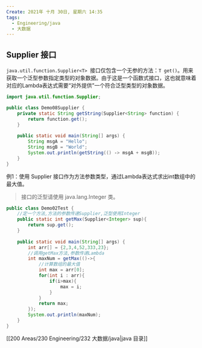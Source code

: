 ```yaml
---
Create: 2021年 十月 30日, 星期六 14:35
tags: 
  - Engineering/java
  - 大数据
---
```

## Supplier 接口

`java.util.function.Supplier<T> `接口仅包含一个无参的方法：` T get() `。用来获取一个泛型参数指定类型的对象数据。由于这是一个函数式接口，这也就意味着对应的Lambda表达式需要“对外提供”一个符合泛型类型的对象数据。

```java
import java.util.function.Supplier;

public class Demo08Supplier {
    private static String getString(Supplier<String> function) { 
        return function.get(); 
    }
    
    public static void main(String[] args) { 
        String msgA = "Hello"; 
        String msgB = "World"; 
        System.out.println(getString(() ‐> msgA + msgB)); 
    }
}
```

例1：使用 Supplier 接口作为方法参数类型，通过Lambda表达式求出int数组中的最大值。

> 接口的泛型请使用 java.lang.Integer 类。

```java
public class Demo02Test {
    //定一个方法,方法的参数传递Supplier,泛型使用Integer 
    public static int getMax(Supplier<Integer> sup){ 
        return sup.get(); 
    }
    
    public static void main(String[] args) { 
        int arr[] = {2,3,4,52,333,23};
        //调用getMax方法,参数传递Lambda 
        int maxNum = getMax(()‐>{ 
            //计算数组的最大值 
            int max = arr[0]; 
            for(int i : arr){ 
                if(i>max){ 
                    max = i; 
                } 
            } 
            return max; 
        }); 
        System.out.println(maxNum);
    }
}
```




[[200 Areas/230 Engineering/232 大数据/java|java 目录]]